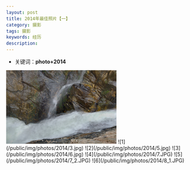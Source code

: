 ```yaml
---
layout: post
title: 2014年最佳照片【一】
category: 摄影
tags: 摄影
keywords: 经历
description: 
---
```

- 关键词：**photo+2014** 

<img src="/public/img/photos/2014/3.jpg" width = "300" height = "200" alt="1" />
![1](/public/img/photos/2014/3.jpg)
![2](/public/img/photos/2014/5.jpg)
![3](/public/img/photos/2014/6.jpg)
![4](/public/img/photos/2014/7.JPG)
![5](/public/img/photos/2014/7_2.JPG)
![6](/public/img/photos/2014/8_1.JPG)



